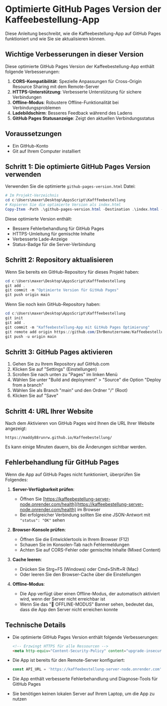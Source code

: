 # Optimierte GitHub Pages Version der Kaffeebestellung-App

Diese Anleitung beschreibt, wie die Kaffeebestellung-App auf GitHub Pages funktioniert und wie Sie sie aktualisieren können.

## Wichtige Verbesserungen in dieser Version

Diese optimierte GitHub Pages Version der Kaffeebestellung-App enthält folgende Verbesserungen:

1. **CORS-Kompatibilität**: Spezielle Anpassungen für Cross-Origin Resource Sharing mit dem Remote-Server
2. **HTTPS-Unterstützung**: Verbesserte Unterstützung für sichere Verbindungen
3. **Offline-Modus**: Robustere Offline-Funktionalität bei Verbindungsproblemen
4. **Ladebildschirm**: Besseres Feedback während des Ladens
5. **GitHub Pages Statusanzeige**: Zeigt den aktuellen Verbindungsstatus

## Voraussetzungen

- Ein GitHub-Konto
- Git auf Ihrem Computer installiert

## Schritt 1: Die optimierte GitHub Pages Version verwenden

Verwenden Sie die optimierte `github-pages-version.html` Datei:

```powershell
# Im Projekt-Verzeichnis
cd c:\Users\maxer\Desktop\AppsScript\Kafffeebestellung
# Kopieren Sie die optimierte Version als index.html
Copy-Item -Path .\github-pages-version.html -Destination .\index.html -Force
```

Diese optimierte Version enthält:
- Bessere Fehlerbehandlung für GitHub Pages
- HTTPS-Umleitung für gemischte Inhalte
- Verbesserte Lade-Anzeige
- Status-Badge für die Server-Verbindung

## Schritt 2: Repository aktualisieren

Wenn Sie bereits ein GitHub-Repository für dieses Projekt haben:
```powershell
cd c:\Users\maxer\Desktop\AppsScript\Kafffeebestellung
git add .
git commit -m "Optimierte Version für GitHub Pages"
git push origin main
```

Wenn Sie noch kein GitHub-Repository haben:
```powershell
cd c:\Users\maxer\Desktop\AppsScript\Kafffeebestellung
git init
git add .
git commit -m "Kaffeebestellung-App mit GitHub Pages Optimierung"
git remote add origin https://github.com/IhrBenutzername/Kaffeebestellung.git
git push -u origin main
```

## Schritt 3: GitHub Pages aktivieren

1. Gehen Sie zu Ihrem Repository auf GitHub.com
2. Klicken Sie auf "Settings" (Einstellungen)
3. Scrollen Sie nach unten zu "Pages" im linken Menü
4. Wählen Sie unter "Build and deployment" > "Source" die Option "Deploy from a branch"
5. Wählen Sie als Branch "main" und den Ordner "/" (Root)
6. Klicken Sie auf "Save"

## Schritt 4: URL Ihrer Website

Nach dem Aktivieren von GitHub Pages wird Ihnen die URL Ihrer Website angezeigt:
```
https://maddy88runrw.github.io/Kaffeebestellung/
```

Es kann einige Minuten dauern, bis die Änderungen sichtbar werden.

## Fehlerbehandlung für GitHub Pages

Wenn die App auf GitHub Pages nicht funktioniert, überprüfen Sie Folgendes:

1. **Server-Verfügbarkeit prüfen**: 
   - Öffnen Sie [https://kaffeebestellung-server-node.onrender.com/health](https://kaffeebestellung-server-node.onrender.com/health) im Browser
   - Bei erfolgreicher Verbindung sollten Sie eine JSON-Antwort mit `"status": "OK"` sehen

2. **Browser-Konsole prüfen**:
   - Öffnen Sie die Entwicklertools in Ihrem Browser (F12)
   - Schauen Sie im Konsolen-Tab nach Fehlermeldungen
   - Achten Sie auf CORS-Fehler oder gemischte Inhalte (Mixed Content)

3. **Cache leeren**:
   - Drücken Sie Strg+F5 (Windows) oder Cmd+Shift+R (Mac)
   - Oder leeren Sie den Browser-Cache über die Einstellungen

4. **Offline-Modus**:
   - Die App verfügt über einen Offline-Modus, der automatisch aktiviert wird, wenn der Server nicht erreichbar ist
   - Wenn Sie das "🔌 OFFLINE-MODUS" Banner sehen, bedeutet das, dass die App den Server nicht erreichen konnte

## Technische Details

- Die optimierte GitHub Pages Version enthält folgende Verbesserungen:
  ```html
  <!-- Erzwingt HTTPS für alle Ressourcen -->
  <meta http-equiv="Content-Security-Policy" content="upgrade-insecure-requests">
  ```

- Die App ist bereits für den Remote-Server konfiguriert:
  ```javascript
  const API_URL = 'https://kaffeebestellung-server-node.onrender.com';
  ```

- Die App enthält verbesserte Fehlerbehandlung und Diagnose-Tools für GitHub Pages

- Sie benötigen keinen lokalen Server auf Ihrem Laptop, um die App zu nutzen
